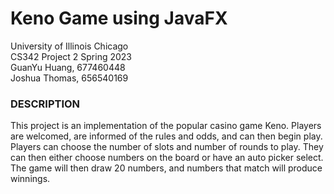 # Keno Game using JavaFX
University of Illinois Chicago  
CS342 Project 2 Spring 2023   
GuanYu Huang, 677460448  
Joshua Thomas, 656540169 

### DESCRIPTION  
This project is an implementation of the popular casino game Keno. Players are welcomed, are informed of the rules and odds, and can then begin play. Players can choose the number of slots and number of rounds to play. They can then either choose numbers on the board or have an auto picker select. The game will then draw 20 numbers, and numbers that match will produce winnings.
